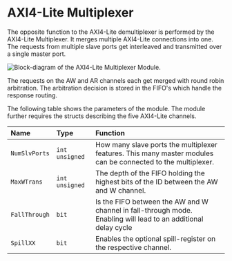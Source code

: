 # AXI4-Lite Multiplexer

The opposite function to the AXI4-Lite demultiplexer is performed by the AXI4-Lite Multiplexer. It merges multiple AXI4-Lite connections into one. The requests from multiple slave ports get interleaved and transmitted over a single master port.

![Block-diagram of the AXI4-Lite Multiplexer Module.](axi_lite_mux.png  "Block-diagram of the AXI4-Lite Multiplexer Module.")

The requests on the AW and AR channels each get merged with round robin arbitration. The arbitration decision is stored in the FIFO's which handle the response routing.

The following table shows the parameters of the module. The module further requires the structs describing the five AXI4-Lite channels.

| Name          | Type           | Function                                                                                                       |
|:--------------|:---------------|:---------------------------------------------------------------------------------------------------------------|
| `NumSlvPorts` | `int unsigned` | How many slave ports the multiplexer features. This many master modules can be connected to the multiplexer.   |
| `MaxWTrans`   | `int unsigned` | The depth of the FIFO holding the highest bits of the ID between the AW and W channel.                         |
| `FallThrough` | `bit`          | Is the FIFO between the AW and W channel in fall-through mode. Enabling will lead to an additional delay cycle |
| `SpillXX`     | `bit`          | Enables the optional spill-register on the respective channel.                                                 |
